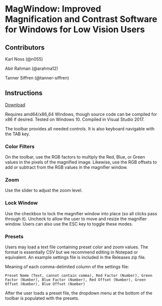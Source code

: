 # MagWindow: Improved Magnification and Contrast Software for Windows for Low Vision Users

## Contributors

Karl Noss (@n055)

Abir Rahman (@arahma12)

Tanner Siffren (@tanner-siffren)

## Instructions

[Download](https://github.com/n055/cse494/releases)

Requires amd64/x86_64 Windows, though source code can be compiled for x86 if desired. Tested on Windows 10. Compiled in Visual Studio 2017.

The toolbar provides all needed controls. It is also keyboard navigable with the TAB key.

### Color Filters

On the toolbar, use the RGB factors to multiply the Red, Blue, or Green values in the pixels of the magnified image. Likewise, use the RGB offsets to add or subtract from the RGB values in the magnifier window.

### Zoom

Use the slider to adjust the zoom level.

### Lock Window

Use the checkbox to lock the magnifier window into place (so all clicks pass through it). Uncheck to allow the user to move and resize the magnifier window. Users can also use the ESC key to toggle these modes.

### Presets

Users may load a text file containing preset color and zoom values. The format is essentially CSV but we recommend editing in Notepad or equivalent. An example settings file is included in the Releases zip file.

Meaning of each comma-delimited column of the settings file:

`Preset Name (Text, cannot contain comma), Red Factor (Number), Green Factor (Number), Blue Factor (Number), Red Offset (Number), Green Offset (Number), Blue Offset (Number)`

After the user loads a preset file, the dropdown menu at the bottom of the toolbar is populated with the presets.
